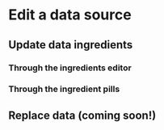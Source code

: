 # Edit a data source

## Update data ingredients

### Through the ingredients editor

### Through the ingredient pills

## Replace data \(coming soon!\)

